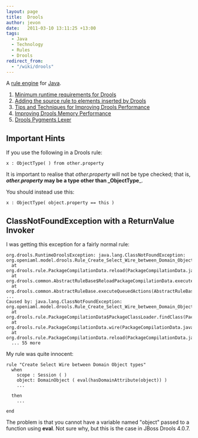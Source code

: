 ```yaml
---
layout: page
title:  Drools
author: jevon
date:   2011-03-10 13:11:25 +13:00
tags:
  - Java
  - Technology
  - Rules
  - Drools
redirect_from:
  - "/wiki/drools"
---
```


A [rule engine](rule-engine.md) for [Java](java.md).

1. <a href="http://www.jboss.org/community/docs/DOC-11903">Minimum runtime requirements for Drools</a>
1. [Adding the source rule to elements inserted by Drools](adding-the-source-rule-to-elements-inserted-by-drools.md)
1. [Tips and Techniques for Improving Drools Performance](tips-and-techniques-for-improving-drools-performance.md)
1. [Improving Drools Memory Performance](improving-drools-memory-performance.md)
1. [Drools Pygments Lexer](drools-pygments-lexer.md)

## Important Hints
If you use the following in a Drools rule:

`x : ObjectType( ) from other.property`

It is important to realise that _other.property_ will not be type checked; that is, **_other.property_ may be a type other than _ObjectType**_.

You should instead use this:

`x : ObjectType( object.property == this )`

## ClassNotFoundException with a ReturnValue Invoker
I was getting this exception for a fairly normal rule:
```
org.drools.RuntimeDroolsException: java.lang.ClassNotFoundException: org.openiaml.model.drools.Rule_Create_Select_Wire_between_Domain_Object_types_0ReturnValue0Invoker
  at org.drools.rule.PackageCompilationData.reload(PackageCompilationData.java:224)
  at org.drools.common.AbstractRuleBase$ReloadPackageCompilationData.execute(AbstractRuleBase.java:830)
  at org.drools.common.AbstractRuleBase.executeQueuedActions(AbstractRuleBase.java:792)
...
Caused by: java.lang.ClassNotFoundException: org.openiaml.model.drools.Rule_Create_Select_Wire_between_Domain_Object_types_0ReturnValue0Invoker
  at org.drools.rule.PackageCompilationData$PackageClassLoader.findClass(PackageCompilationData.java:374)
  at org.drools.rule.PackageCompilationData.wire(PackageCompilationData.java:255)
  at org.drools.rule.PackageCompilationData.reload(PackageCompilationData.java:220)
  ... 55 more
```

My rule was quite innocent:

```
rule "Create Select Wire between Domain Object types"
  when
    scope : Session ( )
    object: DomainObject ( eval(hasDomainAttribute(object)) )
    ...
  
  then
    ...

end
```

The problem is that you cannot have a variable named "object" passed to a function using **eval**. Not sure why, but this is the case in JBoss Drools 4.0.7.
